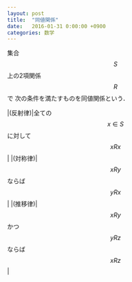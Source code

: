 ```yaml
---
layout: post
title:  "同値関係"
date:   2016-01-31 0:00:00 +0900
categories: 数学
---
```

集合$$S$$上の2項関係$$R$$で
次の条件を満たすものを同値関係という．

|(反射律)|全ての$$x\in S$$に対して$$xRx$$|
|(対称律)|$$xRy$$ならば$$yRx$$|
|(推移律)|$$xRy$$かつ$$yRz$$ならば$$xRz$$|
